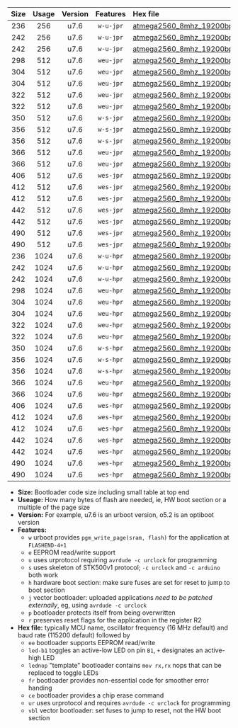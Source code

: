 |Size|Usage|Version|Features|Hex file|
|:-:|:-:|:-:|:-:|:--|
|236|256|u7.6|`w-u-jpr`|[atmega2560_8mhz_19200bps_ur_vbl.hex](https://raw.githubusercontent.com/stefanrueger/urboot/main//atmega2560_8mhz_19200bps_ur_vbl.hex)|
|242|256|u7.6|`w-u-jpr`|[atmega2560_8mhz_19200bps_led+b7_ur_vbl.hex](https://raw.githubusercontent.com/stefanrueger/urboot/main//atmega2560_8mhz_19200bps_led+b7_ur_vbl.hex)|
|242|256|u7.6|`w-u-jpr`|[atmega2560_8mhz_19200bps_lednop_ur_vbl.hex](https://raw.githubusercontent.com/stefanrueger/urboot/main//atmega2560_8mhz_19200bps_lednop_ur_vbl.hex)|
|298|512|u7.6|`weu-jpr`|[atmega2560_8mhz_19200bps_ee_ur_vbl.hex](https://raw.githubusercontent.com/stefanrueger/urboot/main//atmega2560_8mhz_19200bps_ee_ur_vbl.hex)|
|304|512|u7.6|`weu-jpr`|[atmega2560_8mhz_19200bps_ee_led+b7_ur_vbl.hex](https://raw.githubusercontent.com/stefanrueger/urboot/main//atmega2560_8mhz_19200bps_ee_led+b7_ur_vbl.hex)|
|304|512|u7.6|`weu-jpr`|[atmega2560_8mhz_19200bps_ee_lednop_ur_vbl.hex](https://raw.githubusercontent.com/stefanrueger/urboot/main//atmega2560_8mhz_19200bps_ee_lednop_ur_vbl.hex)|
|322|512|u7.6|`weu-jpr`|[atmega2560_8mhz_19200bps_ee_led+b7_fr_ur_vbl.hex](https://raw.githubusercontent.com/stefanrueger/urboot/main//atmega2560_8mhz_19200bps_ee_led+b7_fr_ur_vbl.hex)|
|322|512|u7.6|`weu-jpr`|[atmega2560_8mhz_19200bps_ee_lednop_fr_ur_vbl.hex](https://raw.githubusercontent.com/stefanrueger/urboot/main//atmega2560_8mhz_19200bps_ee_lednop_fr_ur_vbl.hex)|
|350|512|u7.6|`w-s-jpr`|[atmega2560_8mhz_19200bps_vbl.hex](https://raw.githubusercontent.com/stefanrueger/urboot/main//atmega2560_8mhz_19200bps_vbl.hex)|
|356|512|u7.6|`w-s-jpr`|[atmega2560_8mhz_19200bps_led+b7_vbl.hex](https://raw.githubusercontent.com/stefanrueger/urboot/main//atmega2560_8mhz_19200bps_led+b7_vbl.hex)|
|356|512|u7.6|`w-s-jpr`|[atmega2560_8mhz_19200bps_lednop_vbl.hex](https://raw.githubusercontent.com/stefanrueger/urboot/main//atmega2560_8mhz_19200bps_lednop_vbl.hex)|
|366|512|u7.6|`weu-jpr`|[atmega2560_8mhz_19200bps_ee_led+b7_fr_ce_ur_vbl.hex](https://raw.githubusercontent.com/stefanrueger/urboot/main//atmega2560_8mhz_19200bps_ee_led+b7_fr_ce_ur_vbl.hex)|
|366|512|u7.6|`weu-jpr`|[atmega2560_8mhz_19200bps_ee_lednop_fr_ce_ur_vbl.hex](https://raw.githubusercontent.com/stefanrueger/urboot/main//atmega2560_8mhz_19200bps_ee_lednop_fr_ce_ur_vbl.hex)|
|406|512|u7.6|`wes-jpr`|[atmega2560_8mhz_19200bps_ee_vbl.hex](https://raw.githubusercontent.com/stefanrueger/urboot/main//atmega2560_8mhz_19200bps_ee_vbl.hex)|
|412|512|u7.6|`wes-jpr`|[atmega2560_8mhz_19200bps_ee_led+b7_vbl.hex](https://raw.githubusercontent.com/stefanrueger/urboot/main//atmega2560_8mhz_19200bps_ee_led+b7_vbl.hex)|
|412|512|u7.6|`wes-jpr`|[atmega2560_8mhz_19200bps_ee_lednop_vbl.hex](https://raw.githubusercontent.com/stefanrueger/urboot/main//atmega2560_8mhz_19200bps_ee_lednop_vbl.hex)|
|442|512|u7.6|`wes-jpr`|[atmega2560_8mhz_19200bps_ee_led+b7_fr_vbl.hex](https://raw.githubusercontent.com/stefanrueger/urboot/main//atmega2560_8mhz_19200bps_ee_led+b7_fr_vbl.hex)|
|442|512|u7.6|`wes-jpr`|[atmega2560_8mhz_19200bps_ee_lednop_fr_vbl.hex](https://raw.githubusercontent.com/stefanrueger/urboot/main//atmega2560_8mhz_19200bps_ee_lednop_fr_vbl.hex)|
|490|512|u7.6|`wes-jpr`|[atmega2560_8mhz_19200bps_ee_led+b7_fr_ce_vbl.hex](https://raw.githubusercontent.com/stefanrueger/urboot/main//atmega2560_8mhz_19200bps_ee_led+b7_fr_ce_vbl.hex)|
|490|512|u7.6|`wes-jpr`|[atmega2560_8mhz_19200bps_ee_lednop_fr_ce_vbl.hex](https://raw.githubusercontent.com/stefanrueger/urboot/main//atmega2560_8mhz_19200bps_ee_lednop_fr_ce_vbl.hex)|
|236|1024|u7.6|`w-u-hpr`|[atmega2560_8mhz_19200bps_ur.hex](https://raw.githubusercontent.com/stefanrueger/urboot/main//atmega2560_8mhz_19200bps_ur.hex)|
|242|1024|u7.6|`w-u-hpr`|[atmega2560_8mhz_19200bps_led+b7_ur.hex](https://raw.githubusercontent.com/stefanrueger/urboot/main//atmega2560_8mhz_19200bps_led+b7_ur.hex)|
|242|1024|u7.6|`w-u-hpr`|[atmega2560_8mhz_19200bps_lednop_ur.hex](https://raw.githubusercontent.com/stefanrueger/urboot/main//atmega2560_8mhz_19200bps_lednop_ur.hex)|
|298|1024|u7.6|`weu-hpr`|[atmega2560_8mhz_19200bps_ee_ur.hex](https://raw.githubusercontent.com/stefanrueger/urboot/main//atmega2560_8mhz_19200bps_ee_ur.hex)|
|304|1024|u7.6|`weu-hpr`|[atmega2560_8mhz_19200bps_ee_led+b7_ur.hex](https://raw.githubusercontent.com/stefanrueger/urboot/main//atmega2560_8mhz_19200bps_ee_led+b7_ur.hex)|
|304|1024|u7.6|`weu-hpr`|[atmega2560_8mhz_19200bps_ee_lednop_ur.hex](https://raw.githubusercontent.com/stefanrueger/urboot/main//atmega2560_8mhz_19200bps_ee_lednop_ur.hex)|
|322|1024|u7.6|`weu-hpr`|[atmega2560_8mhz_19200bps_ee_led+b7_fr_ur.hex](https://raw.githubusercontent.com/stefanrueger/urboot/main//atmega2560_8mhz_19200bps_ee_led+b7_fr_ur.hex)|
|322|1024|u7.6|`weu-hpr`|[atmega2560_8mhz_19200bps_ee_lednop_fr_ur.hex](https://raw.githubusercontent.com/stefanrueger/urboot/main//atmega2560_8mhz_19200bps_ee_lednop_fr_ur.hex)|
|350|1024|u7.6|`w-s-hpr`|[atmega2560_8mhz_19200bps.hex](https://raw.githubusercontent.com/stefanrueger/urboot/main//atmega2560_8mhz_19200bps.hex)|
|356|1024|u7.6|`w-s-hpr`|[atmega2560_8mhz_19200bps_led+b7.hex](https://raw.githubusercontent.com/stefanrueger/urboot/main//atmega2560_8mhz_19200bps_led+b7.hex)|
|356|1024|u7.6|`w-s-hpr`|[atmega2560_8mhz_19200bps_lednop.hex](https://raw.githubusercontent.com/stefanrueger/urboot/main//atmega2560_8mhz_19200bps_lednop.hex)|
|366|1024|u7.6|`weu-hpr`|[atmega2560_8mhz_19200bps_ee_led+b7_fr_ce_ur.hex](https://raw.githubusercontent.com/stefanrueger/urboot/main//atmega2560_8mhz_19200bps_ee_led+b7_fr_ce_ur.hex)|
|366|1024|u7.6|`weu-hpr`|[atmega2560_8mhz_19200bps_ee_lednop_fr_ce_ur.hex](https://raw.githubusercontent.com/stefanrueger/urboot/main//atmega2560_8mhz_19200bps_ee_lednop_fr_ce_ur.hex)|
|406|1024|u7.6|`wes-hpr`|[atmega2560_8mhz_19200bps_ee.hex](https://raw.githubusercontent.com/stefanrueger/urboot/main//atmega2560_8mhz_19200bps_ee.hex)|
|412|1024|u7.6|`wes-hpr`|[atmega2560_8mhz_19200bps_ee_led+b7.hex](https://raw.githubusercontent.com/stefanrueger/urboot/main//atmega2560_8mhz_19200bps_ee_led+b7.hex)|
|412|1024|u7.6|`wes-hpr`|[atmega2560_8mhz_19200bps_ee_lednop.hex](https://raw.githubusercontent.com/stefanrueger/urboot/main//atmega2560_8mhz_19200bps_ee_lednop.hex)|
|442|1024|u7.6|`wes-hpr`|[atmega2560_8mhz_19200bps_ee_led+b7_fr.hex](https://raw.githubusercontent.com/stefanrueger/urboot/main//atmega2560_8mhz_19200bps_ee_led+b7_fr.hex)|
|442|1024|u7.6|`wes-hpr`|[atmega2560_8mhz_19200bps_ee_lednop_fr.hex](https://raw.githubusercontent.com/stefanrueger/urboot/main//atmega2560_8mhz_19200bps_ee_lednop_fr.hex)|
|490|1024|u7.6|`wes-hpr`|[atmega2560_8mhz_19200bps_ee_led+b7_fr_ce.hex](https://raw.githubusercontent.com/stefanrueger/urboot/main//atmega2560_8mhz_19200bps_ee_led+b7_fr_ce.hex)|
|490|1024|u7.6|`wes-hpr`|[atmega2560_8mhz_19200bps_ee_lednop_fr_ce.hex](https://raw.githubusercontent.com/stefanrueger/urboot/main//atmega2560_8mhz_19200bps_ee_lednop_fr_ce.hex)|

- **Size:** Bootloader code size including small table at top end
- **Useage:** How many bytes of flash are needed, ie, HW boot section or a multiple of the page size
- **Version:** For example, u7.6 is an urboot version, o5.2 is an optiboot version
- **Features:**
  + `w` urboot provides `pgm_write_page(sram, flash)` for the application at `FLASHEND-4+1`
  + `e` EEPROM read/write support
  + `u` uses urprotocol requiring `avrdude -c urclock` for programming
  + `s` uses skeleton of STK500v1 protocol; `-c urclock` and `-c arduino` both work
  + `h` hardware boot section: make sure fuses are set for reset to jump to boot section
  + `j` vector bootloader: uploaded applications *need to be patched externally*, eg, using `avrdude -c urclock`
  + `p` bootloader protects itself from being overwritten
  + `r` preserves reset flags for the application in the register R2
- **Hex file:** typically MCU name, oscillator frequency (16 MHz default) and baud rate (115200 default) followed by
  + `ee` bootloader supports EEPROM read/write
  + `led-b1` toggles an active-low LED on pin `B1`, `+` designates an active-high LED
  + `lednop` "template" bootloader contains `mov rx,rx` nops that can be replaced to toggle LEDs
  + `fr` bootloader provides non-essential code for smoother error handing
  + `ce` bootloader provides a chip erase command
  + `ur` uses urprotocol and requires `avrdude -c urclock` for programming
  + `vbl` vector bootloader: set fuses to jump to reset, not the HW boot section
